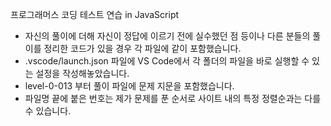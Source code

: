 프로그래머스 코딩 테스트 연습 in JavaScript
  - 자신의 풀이에 더해 자신이 정답에 이르기 전에 실수했던 점 등이나
    다른 분들의 풀이를 정리한 코드가 있을 경우 각 파일에 같이 포함했습니다.
  - .vscode/launch.json 파일에 VS Code에서 각 폴더의 파일을 바로 실행할 수 있는 설정을 작성해놓았습니다.
  - level-0-013 부터 풀이 파일에 문제 지문을 포함했습니다.
  - 파일명 끝에 붙은 번호는 제가 문제를 푼 순서로 사이트 내의 특정 정렬순과는 다를 수 있습니다.
